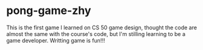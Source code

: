 # pong-game-zhy
This is the first game I learned on CS 50 game design, thought the code are almost the same with the course's code, but I'm stilling learning to be a game developer.
Writting game is fun!!!
